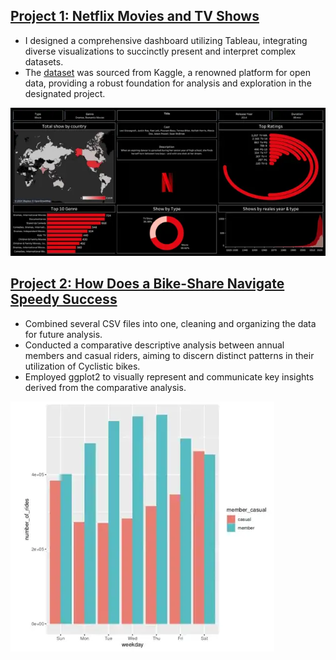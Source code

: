 ## [**Project 1: Netflix Movies and TV Shows**](https://public.tableau.com/app/profile/igor.geller/viz/Netflix_17066746999630/Dashboard1) 
* I designed a comprehensive dashboard utilizing Tableau, integrating diverse visualizations to succinctly present and interpret complex datasets.
* The [dataset](https://www.kaggle.com/datasets/shivamb/netflix-shows/data) was sourced from Kaggle, a renowned platform for open data, providing a robust foundation for analysis and exploration in the designated project.

![](/assets:img/Dash.png)

## [**Project 2: How Does a Bike-Share Navigate Speedy Success**](https://github.com/gellerigor/R_projects)
* Сombined several CSV files into one, cleaning and organizing the data for future analysis.
* Conducted a comparative descriptive analysis between annual members and casual riders, aiming to discern distinct patterns in their utilization of Cyclistic bikes.
* Employed ggplot2 to visually represent and communicate key insights derived from the comparative analysis.

![](/assets:img/Screenshot_1.png)





